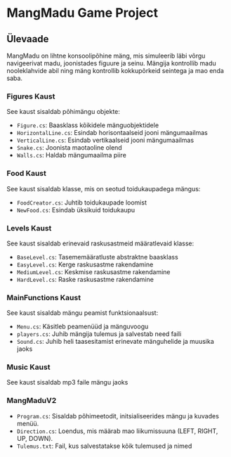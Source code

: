 # MangMadu Game Project

## Ülevaade
MangMadu on lihtne konsoolipõhine mäng, mis simuleerib läbi võrgu navigeerivat madu, joonistades figuure ja seinu. Mängija kontrollib madu nooleklahvide abil ning mäng kontrollib kokkupõrkeid seintega ja mao enda saba.

### Figures Kaust
See kaust sisaldab põhimängu objekte:
- `Figure.cs`: Baasklass kõikidele mänguobjektidele
- `HorizontalLine.cs`: Esindab horisontaalseid jooni mängumaailmas
- `VerticalLine.cs`: Esindab vertikaalseid jooni mängumaailmas
- `Snake.cs`: Joonista maotaoline olend
- `Walls.cs`: Haldab mängumaailma piire

### Food Kaust

See kaust sisaldab klasse, mis on seotud toidukaupadega mängus:

- `FoodCreator.cs`: Juhtib toidukaupade loomist
- `NewFood.cs`: Esindab üksikuid toidukaupu

### Levels Kaust

See kaust sisaldab erinevaid raskusastmeid määratlevaid klasse:

- `BaseLevel.cs`: Tasememääratluste abstraktne baasklass
- `EasyLevel.cs`: Kerge raskusastme rakendamine
- `MediumLevel.cs`: Keskmise raskusastme rakendamine
- `HardLevel.cs`: Raske raskusastme rakendamine

### MainFunctions Kaust

See kaust sisaldab mängu peamist funktsionaalsust:

- `Menu.cs`: Käsitleb peamenüüd ja mänguvoogu
- `players.cs`: Juhib mängija tulemus ja salvestab need faili
- `Sound.cs`: Juhib heli taasesitamist erinevate mänguhelide ja muusika jaoks

### Music Kaust
See kaust sisaldab mp3 faile mängu jaoks

### MangMaduV2
- `Program.cs`: Sisaldab põhimeetodit, initsialiseerides mängu ja kuvades menüü.
- `Direction.cs`: Loendus, mis määrab mao liikumissuuna (LEFT, RIGHT, UP, DOWN).
- `Tulemus.txt`: Fail, kus salvestatakse kõik tulemused ja nimed
